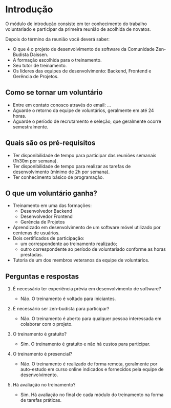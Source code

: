 # Introdução

O módulo de introdução consiste em ter conhecimento do trabalho voluntariado e participar da primeira reunião de acolhida de novatos. 

Depois do término da reunião você deverá saber:
* O que é o projeto de desenvolvimento de software da Comunidade Zen-Budista Daissen.
* A formação escolhida para o treinamento.
* Seu tutor de treinamento.
* Os líderes das equipes de desenvolvimento: Backend, Frontend e Gerência de Projetos.

## Como se tornar um voluntário
* Entre em contato conosco através do email: ...
* Aguarde o retorno da equipe de voluntários, geralmente em até 24 horas.
* Aguarde o período de recrutamento e seleção, que geralmente ocorre semestralmente.

## Quais são os pré-requisitos
* Ter disponibilidade de tempo para participar das reuniões semanais (1h30m por semana).
* Ter disponibilidade de tempo para realizar as tarefas de desenvolvimento (mínimo de 2h por semana).
* Ter conhecimento básico de programação.

## O que um voluntário ganha?
* Treinamento em uma das formações:
    * Desenvolvedor Backend
    * Desenvolvedor Frontend
    * Gerência de Projetos
* Aprendizado em desenvolvimento de um software móvel utilizado por centenas de usuários.
* Dois certificados de participação:
    * um correspondente ao treinamento realizado;
    * outro correspondente ao período de voluntariado conforme as horas prestadas.
* Tutoria de um dos membros veteranos da equipe de voluntários.

## Perguntas e respostas

1. É necessário ter experiência prévia em desenvolvimento de software?
    * Não. O treinamento é voltado para iniciantes.

2. É necessário ser zen-budista para participar?
    * Não. O treinamento é aberto para qualquer pessoa interessada em colaborar com o projeto.

3. O treinamento é gratuito?
    * Sim. O treinamento é gratuito e não há custos para participar.

4. O treinamento é presencial?
    * Não. O treinamento é realizado de forma remota, geralmente por auto-estudo em curso online indicados e fornecidos pela equipe de desenvolvimento.

5. Há avaliação no treinamento?
    * Sim. Há avaliação no final de cada módulo do treinamento na forma de tarefas práticas.

